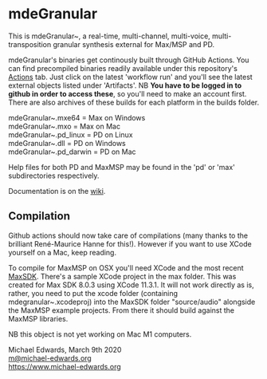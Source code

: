 # mdeGranular

This is mdeGranular~, a real-time, multi-channel, multi-voice,
multi-transposition granular synthesis external for Max/MSP and PD.

mdeGranular's binaries get continously built through GitHub Actions.
You can find precompiled binaries readily available under this
repository's [Actions](../../actions)
tab. Just click on the latest 'workflow run' and you'll see the latest 
external objects listed under 'Artifacts'. NB **You have to be logged
in to github in order to access these**, so you'll need to make an account
first. There are also archives of these builds for each platform in the builds folder.

mdeGranular~.mxe64 = Max on Windows  
mdeGranular~.mxo = Max on Mac  
mdeGranular~.pd_linux = PD on Linux  
mdeGranular~.dll = PD on Windows  
mdeGranular~.pd_darwin = PD on Mac

Help files for both PD and MaxMSP may be found in the 'pd' or
'max' subdirectories respectively.

Documentation is on the [wiki](../../wiki).

## Compilation

Github actions should now take care of compilations (many thanks to the brilliant René-Maurice
Hanne for this!). However if you want to use XCode yourself on a Mac, keep reading.

To compile for MaxMSP on OSX you'll need XCode and the most recent 
[MaxSDK](https://cycling74.com/sdk/max-sdk-8.0.3/html/index.html).
There's a sample XCode project in the max folder. This was created for Max SDK
8.0.3 using XCode 11.3.1. It will not work directly as is, rather, you need to
put the xcode folder (containing mdegranular~.xcodeproj) into the MaxSDK folder
"source/audio" alongside the MaxMSP example projects. From there it should build
against the MaxMSP libraries.

NB this object is not yet working on Mac M1 computers.


Michael Edwards, March 9th 2020  
m@michael-edwards.org  
https://www.michael-edwards.org

